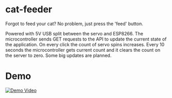 # cat-feeder
Forgot to feed your cat? No problem, just press the 'feed' button.

Powered with 5V USB split between the servo and ESP8266. The microcontroller sends GET requests to the API to update the current state of the application. On every click the count of servo spins increases. Every 10 seconds the microcontroller gets current count and it clears the count on the server to zero. 
Some big updates are planned.

# Demo
[![Demo Video](https://img.youtube.com/vi/vq4g5Casx2k/0.jpg)](https://www.youtube.com/watch?v=vq4g5Casx2k)
